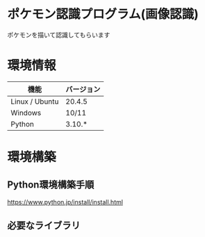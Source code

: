 # ポケモン認識プログラム(画像認識)

ポケモンを描いて認識してもらいます

# 環境情報
| 機能 | バージョン |
| ---- | ---- |
| Linux / Ubuntu | 20.4.5 |
| Windows | 10/11 |
| Python | 3.10.* |

# 環境構築

## Python環境構築手順
https://www.python.jp/install/install.html

## 必要なライブラリ

